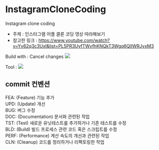 # InstagramCloneCoding
Instagram clone coding

- 주제 : 인스타그램 어플 클론 코딩 영상 따라해보기
- 참고한 링크 : https://www.youtube.com/watch?v=Yv62q3c3UxI&list=PL5PR3UyfTWvfhKNQkT3Wgq6QIIWRJyxM3

Build with : Cancel changes
  <img src="https://img.shields.io/badge/Swift-F05138?style=for-the-badge&logo=Swift&logoColor=white"> 

Tool : 
<img src="https://img.shields.io/badge/Xcode-147EFB?style=for-the-badge&logo=Xcode&logoColor=white"> 

## commit 컨벤션
FEA: (Feature) 기능 추가  
UPD: (Update) 개선  
BUG: 버그 수정  
DOC: (Documentation) 문서화 관련된 작업  
TST: (Test) 새로운 유닛테스트를 추가하거나 기존 테스트를 수정  
BLD: (Build) 빌드 프로세스 관련 코드 혹은 스크립트를 수정  
PERF: (Performance) 계산 속도의 개선과 관련된 작업  
CLN: (Cleanup) 코드를 정리하거나 리팩토링한 작업
